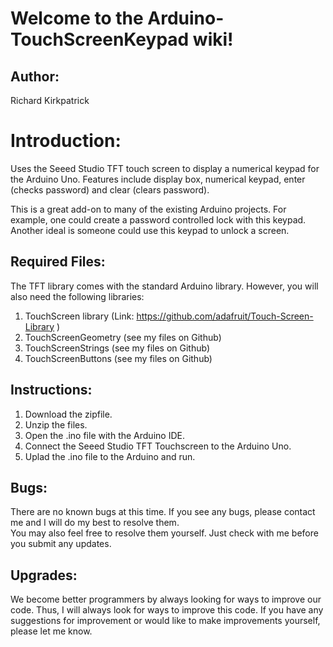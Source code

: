 # Welcome to the Arduino-TouchScreenKeypad wiki!

## Author:
Richard Kirkpatrick

# Introduction:
Uses the Seeed Studio TFT touch screen to display a numerical keypad for the Arduino Uno. Features include display box, 
numerical keypad, enter (checks password) and clear (clears password).

This is a great add-on to many of the existing Arduino projects.  For example, one could create a password controlled 
lock with this keypad.  Another ideal is someone could use this keypad to unlock a screen.

## Required Files:
The TFT library comes with the standard Arduino library.  However, you will also need the following libraries:
1. TouchScreen library (Link: https://github.com/adafruit/Touch-Screen-Library )
2. TouchScreenGeometry (see my files on Github)
3. TouchScreenStrings (see my files on Github)
4. TouchScreenButtons (see my files on Github)

## Instructions:
1. Download the zipfile.
2. Unzip the files.
3. Open the .ino file with the Arduino IDE.
4. Connect the Seeed Studio TFT Touchscreen to the Arduino Uno.
5. Uplad the .ino file to the Arduino and run.


## Bugs:
There are no known bugs at this time.  If you see any bugs, please contact me and I will do my best to resolve them.  
You may also feel free to resolve them yourself.  Just check with me before you submit any updates.

## Upgrades:
We become better programmers by always looking for ways to improve our code.  Thus, I will always look for ways to improve 
this code.  If you have any suggestions for improvement or would like to make improvements yourself, please let me know.
